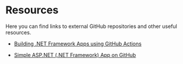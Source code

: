 # Resources
Here you can find links to external GitHub repositories and other useful resources.

- [Building .NET Framework Apps using GitHub Actions](https://timheuer.com/blog/building-net-framework-apps-using-github-actions/)

- [Simple ASP.NET (.NET Framework) App on GitHub](https://github.com/timheuer/SimpleFrameworkApp)